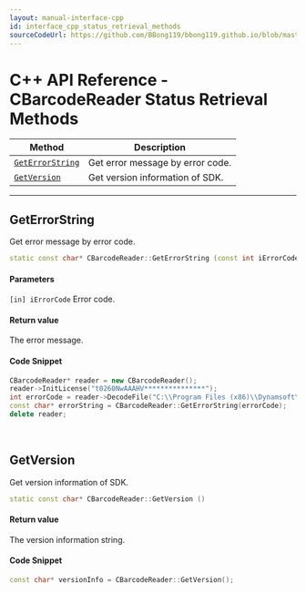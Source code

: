 ```yaml
---
layout: manual-interface-cpp
id: interface_cpp_status_retrieval_methods
sourceCodeUrl: https://github.com/BBong119/bbong119.github.io/blob/master/dbr-detailed-info/manual/interface/c-and-cpp/cpp/CBarcodeReader/methods/status-retrieval.md
---
```



# C++ API Reference - CBarcodeReader Status Retrieval Methods

  | Method               | Description |
  |----------------------|-------------|
  | [`GetErrorString`](#geterrorstring) | Get error message by error code.|
  | [`GetVersion`](#getversion) | Get version information of SDK.|

  ---





  
## GetErrorString

Get error message by error code.

```cpp
static const char* CBarcodeReader::GetErrorString (const int iErrorCode)
```

#### Parameters
`[in] iErrorCode`	Error code.

#### Return value
The error message.

#### Code Snippet
```cpp
CBarcodeReader* reader = new CBarcodeReader();
reader->InitLicense("t0260NwAAAHV***************");
int errorCode = reader->DecodeFile("C:\\Program Files (x86)\\Dynamsoft\\{Version number}\\Images\\AllSupportedBarcodeTypes.tif", "");
const char* errorString = CBarcodeReader::GetErrorString(errorCode);
delete reader;
```

&nbsp;





## GetVersion

Get version information of SDK.

```cpp
static const char* CBarcodeReader::GetVersion ()
```

#### Return value
The version information string.

#### Code Snippet
```cpp
const char* versionInfo = CBarcodeReader::GetVersion();
```
